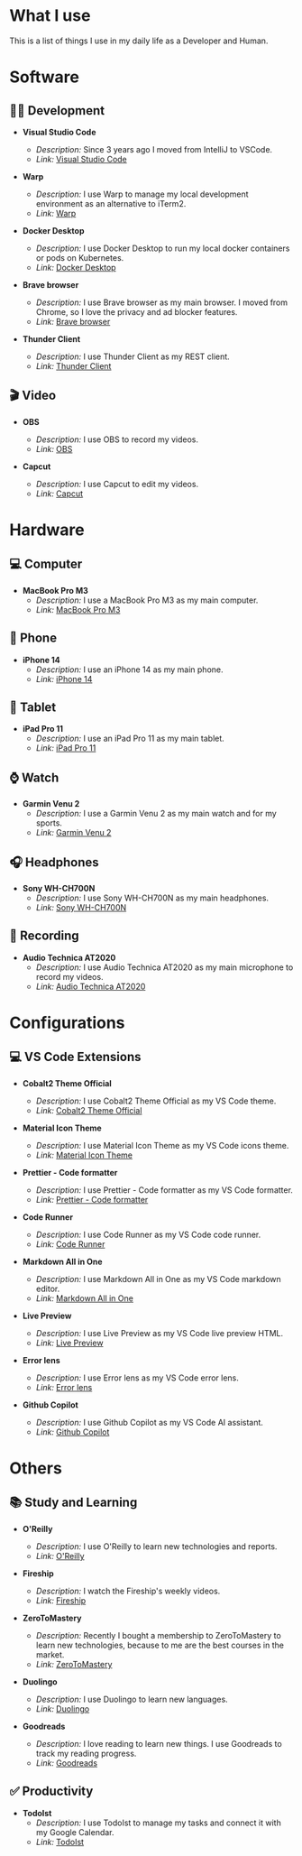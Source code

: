 # What I use

This is a list of things I use in my daily life as a Developer and Human.

# Software

## 🧑‍💻 Development

- **Visual Studio Code**
  - *Description:* Since 3 years ago I moved from IntelliJ to VSCode.
  - *Link:* [Visual Studio Code](https://code.visualstudio.com/)

- **Warp**
  - *Description:* I use Warp to manage my local development environment as an alternative to iTerm2.
  - *Link:* [Warp](https://www.warp.dev/)

- **Docker Desktop**
  - *Description:* I use Docker Desktop to run my local docker containers or pods on Kubernetes.
  - *Link:* [Docker Desktop](https://www.docker.com/products/docker-desktop)

- **Brave browser**
  - *Description:* I use Brave browser as my main browser. I moved from Chrome, so I love the privacy and ad blocker features.
  - *Link:* [Brave browser](https://brave.com/)

- **Thunder Client**
  - *Description:* I use Thunder Client as my REST client.
  - *Link:* [Thunder Client](https://www.thunderclient.io/)

## 🎬 Video

- **OBS**
  - *Description:* I use OBS to record my videos.
  - *Link:* [OBS](https://obsproject.com/)

- **Capcut**
  - *Description:* I use Capcut to edit my videos.
  - *Link:* [Capcut](https://www.capcut.com/)

# Hardware

## 💻 Computer

- **MacBook Pro M3**
  - *Description:* I use a MacBook Pro M3 as my main computer.
  - *Link:* [MacBook Pro M3](https://www.apple.com/macbook-pro-13/)

## 📱 Phone

- **iPhone 14**
  - *Description:* I use an iPhone 14 as my main phone.
  - *Link:* [iPhone 14](https://www.apple.com/iphone-14/)

## 📱 Tablet

- **iPad Pro 11**
  - *Description:* I use an iPad Pro 11 as my main tablet.
  - *Link:* [iPad Pro 11](https://www.apple.com/ipad-pro/)

## ⌚️ Watch

- **Garmin Venu 2**
  - *Description:* I use a Garmin Venu 2 as my main watch and for my sports.
  - *Link:* [Garmin Venu 2](https://buy.garmin.com/en-US/US/p/724386)

## 🎧 Headphones

- **Sony WH-CH700N**
  - *Description:* I use Sony WH-CH700N as my main headphones.
  - *Link:* [Sony WH-CH700N](https://www.sony.com/electronics/headband-headphones/wh-ch700n)

## 🎤 Recording

- **Audio Technica AT2020**
  - *Description:* I use Audio Technica AT2020 as my main microphone to record my videos.
  - *Link:* [Audio Technica AT2020](https://www.audio-technica.com/en-us/at2020)

# Configurations

## 💻 VS Code Extensions

- **Cobalt2 Theme Official**
  - *Description:* I use Cobalt2 Theme Official as my VS Code theme.
  - *Link:* [Cobalt2 Theme Official](https://marketplace.visualstudio.com/items?itemName=wesbos.theme-cobalt2)

- **Material Icon Theme**
  - *Description:* I use Material Icon Theme as my VS Code icons theme.
  - *Link:* [Material Icon Theme](https://marketplace.visualstudio.com/items?itemName=PKief.material-icon-theme)

- **Prettier - Code formatter**
  - *Description:* I use Prettier - Code formatter as my VS Code formatter.
  - *Link:* [Prettier - Code formatter](https://marketplace.visualstudio.com/items?itemName=esbenp.prettier-vscode)

- **Code Runner**
  - *Description:* I use Code Runner as my VS Code code runner.
  - *Link:* [Code Runner](https://marketplace.visualstudio.com/items?itemName=formulahendry.code-runner)

- **Markdown All in One**
  - *Description:* I use Markdown All in One as my VS Code markdown editor.
  - *Link:* [Markdown All in One](https://marketplace.visualstudio.com/items?itemName=yzhang.markdown-all-in-one)

- **Live Preview**
  - *Description:* I use Live Preview as my VS Code live preview HTML.
  - *Link:* [Live Preview](https://marketplace.visualstudio.com/items?itemName=ms-vscode.live-server)

- **Error lens**
  - *Description:* I use Error lens as my VS Code error lens.
  - *Link:* [Error lens](https://marketplace.visualstudio.com/items?itemName=usernamehw.errorlens)

- **Github Copilot**
  - *Description:* I use Github Copilot as my VS Code AI assistant.
  - *Link:* [Github Copilot](https://marketplace.visualstudio.com/items?itemName=GitHub.copilot)

# Others

## 📚 Study and Learning

- **O'Reilly**
  - *Description:* I use O'Reilly to learn new technologies and reports.
  - *Link:* [O'Reilly](https://www.oreilly.com/)

- **Fireship**
  - *Description:* I watch the Fireship's weekly videos.
  - *Link:* [Fireship](https://fireship.io/)

- **ZeroToMastery**
  - *Description:* Recently I bought a membership to ZeroToMastery to learn new technologies, because to me are the best courses in the market.
  - *Link:* [ZeroToMastery](https://zerotomastery.io/)

- **Duolingo**
  - *Description:* I use Duolingo to learn new languages.
  - *Link:* [Duolingo](https://www.duolingo.com/)

- **Goodreads**
  - *Description:* I love reading to learn new things. I use Goodreads to track my reading progress.
  - *Link:* [Goodreads](https://goodreads.com/codesandtags)

## ✅ Productivity

- **TodoIst**
  - *Description:* I use TodoIst to manage my tasks and connect it with my Google Calendar.
  - *Link:* [TodoIst](https://todoist.com/)
